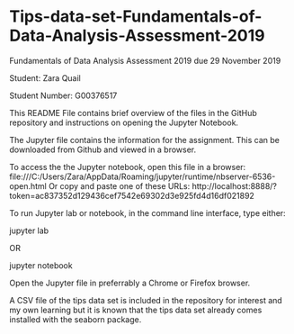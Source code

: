 # Tips-data-set-Fundamentals-of-Data-Analysis-Assessment-2019
Fundamentals of Data Analysis Assessment 2019 due 29 November 2019

Student: Zara Quail 

Student Number: G00376517

This README File contains brief overview of the files in the GitHub repository and instructions on opening the Jupyter Notebook.

The Jupyter file contains the information for the assignment. This can be downloaded from Github and viewed in a browser.

 To access the the Jupyter notebook, open this file in a browser:
        file:///C:/Users/Zara/AppData/Roaming/jupyter/runtime/nbserver-6536-open.html
    Or copy and paste one of these URLs:
        http://localhost:8888/?token=ac837352d129436cef7542e69302d3e925fd4d16df021892
        
To run Jupyter lab or notebook, in the command line interface, type either:

jupyter lab

OR

jupyter notebook

Open the Jupyter file in preferrably a Chrome or Firefox browser.

A CSV file of the tips data set is included in the repository for interest and my own learning but it is known that the tips data set already comes installed with the seaborn package.


        
        